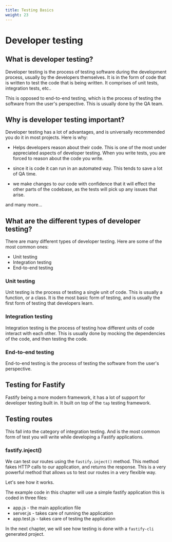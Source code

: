 ```yaml
---
title: Testing Basics
weight: 23
---
```


# Developer testing

## What is developer testing?

Developer testing is the process of testing software during the development process,
usually by the developers themselves. It is in the form of code that is written to
test the code that is being written. It comprises of unit tests, integration tests,
etc..


This is opposed to end-to-end testing, which is the process of testing the software
from the user's perspective. This is usually done by the QA team.

## Why is developer testing important?

Developer testing has a lot of advantages, and is universally recommended you do it in
most projects. Here is why:

- Helps developers reason about their code. This is one of the most under appreciated
  aspects of developer testing. When you write tests, you are forced to reason about
  the code you write.

- since it is code it can run in an automated way. This tends to save a lot of QA
  time.

- we make changes to our code with confidence that it will effect the other parts of
  the codebase, as the tests will pick up any issues that arise.

and many more...

## What are the different types of developer testing?

There are many different types of developer testing. Here are some of the most common
ones:

- Unit testing
- Integration testing
- End-to-end testing

### Unit testing

Unit testing is the process of testing a single unit of code. This is usually a
function, or a class. It is the most basic form of testing, and is usually the first
form of testing that developers learn.

### Integration testing

Integration testing is the process of testing how different units of code interact
with each other. This is usually done by mocking the dependencies of the code, and
then testing the code.

### End-to-end testing

End-to-end testing is the process of testing the software from the user's perspective.

## Testing for Fastify

Fastify being a more modern framework, it has a lot of support for developer testing 
built in. It built on top of the `tap` testing framework.


## Testing routes

This fall into the category of integration testing. And is the most common form of
test you will write while developing a Fastify applications.

### fastify.inject()

We can test our routes using the `fastify.inject()` method. This method fakes HTTP 
calls to our application, and returns the response. This is a very powerful method
that allows us to test our routes in a very flexible way.

Let's see how it works.

The example code in this chapter will use a simple fastify application this is 
coded in three files:

- app.js - the main application file
- server.js - takes care of running the application
- app.test.js - takes care of testing the application

In the next chapter, we will see how testing is done with a `fastify-cli` generated
project.

```js
```

